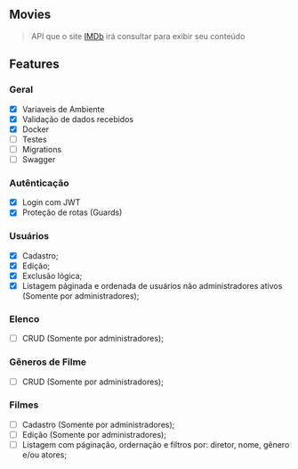 ## Movies
> API que o site [IMDb](https://www.imdb.com/) irá consultar para exibir seu conteúdo

## Features

### Geral
- [x] Variaveis de Ambiente
- [x] Validação de dados recebidos
- [x] Docker
- [ ] Testes
- [ ] Migrations
- [ ] Swagger

### Autênticação
- [x] Login com JWT
- [x] Proteção de rotas (Guards)

### Usuários
- [x] Cadastro;
- [x] Edição;
- [x] Exclusão lógica;
- [x] Listagem páginada e ordenada de usuários não administradores ativos (Somente por administradores);

### Elenco
- [ ] CRUD (Somente por administradores);

### Gêneros de Filme
- [ ] CRUD (Somente por administradores);

### Filmes
- [ ] Cadastro (Somente por administradores);
- [ ] Edição (Somente por administradores);
- [ ] Listagem com páginação, ordernação e filtros por: diretor, nome, gênero e/ou atores;

